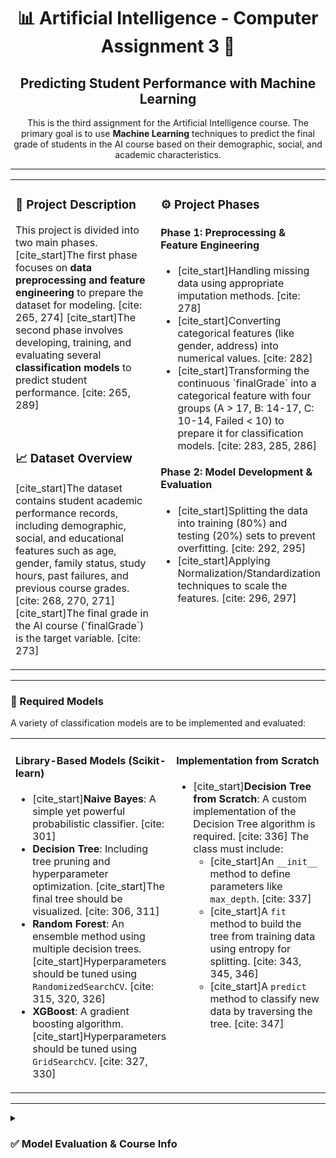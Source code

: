 <div align="center">
  <h1>
    📊 Artificial Intelligence - Computer Assignment 3 🧠
  </h1>
  <h2>
    Predicting Student Performance with Machine Learning
  </h2>
  <p>
    This is the third assignment for the Artificial Intelligence course. The primary goal is to use <strong>Machine Learning</strong> techniques to predict the final grade of students in the AI course based on their demographic, social, and academic characteristics.
  </p>
</div>

<hr>

<table>
  <tr>
    <td valign="top" width="50%">
      <h3>
        📖 Project Description
      </h3>
      <p>
        This project is divided into two main phases. [cite_start]The first phase focuses on <strong>data preprocessing and feature engineering</strong> to prepare the dataset for modeling. [cite: 265, 274] [cite_start]The second phase involves developing, training, and evaluating several <strong>classification models</strong> to predict student performance. [cite: 265, 289]
      </p>
      <br>
      <h3>
        📈 Dataset Overview
      </h3>
      <p>
        [cite_start]The dataset contains student academic performance records, including demographic, social, and educational features such as age, gender, family status, study hours, past failures, and previous course grades. [cite: 268, 270, 271] [cite_start]The final grade in the AI course (`finalGrade`) is the target variable. [cite: 273]
      </p>
    </td>
    <td valign="top" width="50%">
      <h3>
        ⚙️ Project Phases
      </h3>
      <h4>
        Phase 1: Preprocessing & Feature Engineering
      </h4>
      <ul>
        <li>
          [cite_start]Handling missing data using appropriate imputation methods. [cite: 278]
        </li>
        <li>
          [cite_start]Converting categorical features (like gender, address) into numerical values. [cite: 282]
        </li>
        <li>
          [cite_start]Transforming the continuous `finalGrade` into a categorical feature with four groups (A > 17, B: 14-17, C: 10-14, Failed < 10) to prepare it for classification models. [cite: 283, 285, 286]
        </li>
      </ul>
      <h4>
        Phase 2: Model Development & Evaluation
      </h4>
      <ul>
        <li>
          [cite_start]Splitting the data into training (80%) and testing (20%) sets to prevent overfitting. [cite: 292, 295]
        </li>
        <li>
          [cite_start]Applying Normalization/Standardization techniques to scale the features. [cite: 296, 297]
        </li>
      </ul>
    </td>
  </tr>
</table>

<hr>

### 🤖 Required Models

A variety of classification models are to be implemented and evaluated:

<table>
  <tr>
    <td valign="top" width="50%">
      <h4>
        Library-Based Models (Scikit-learn)
      </h4>
      <ul>
        <li>
          [cite_start]<strong>Naive Bayes</strong>: A simple yet powerful probabilistic classifier. [cite: 301]
        </li>
        <li>
          <strong>Decision Tree</strong>: Including tree pruning and hyperparameter optimization. [cite_start]The final tree should be visualized. [cite: 306, 311]
        </li>
        <li>
          <strong>Random Forest</strong>: An ensemble method using multiple decision trees. [cite_start]Hyperparameters should be tuned using <code>RandomizedSearchCV</code>. [cite: 315, 320, 326]
        </li>
        <li>
          <strong>XGBoost</strong>: A gradient boosting algorithm. [cite_start]Hyperparameters should be tuned using <code>GridSearchCV</code>. [cite: 327, 330]
        </li>
      </ul>
    </td>
    <td valign="top" width="50%">
      <h4>
        Implementation from Scratch
      </h4>
      <ul>
        <li>
          [cite_start]<strong>Decision Tree from Scratch</strong>: A custom implementation of the Decision Tree algorithm is required. [cite: 336] The class must include:
          <ul>
            <li>
              [cite_start]An <code>__init__</code> method to define parameters like <code>max_depth</code>. [cite: 337]
            </li>
            <li>
              [cite_start]A <code>fit</code> method to build the tree from training data using entropy for splitting. [cite: 343, 345, 346]
            </li>
            <li>
              [cite_start]A <code>predict</code> method to classify new data by traversing the tree. [cite: 347]
            </li>
          </ul>
        </li>
      </ul>
    </td>
  </tr>
</table>

<hr>

<details>
  <summary>
    <h3>✅ Model Evaluation & Course Info</h3>
  </summary>
  <h4>
    Evaluation Metrics
  </h4>
  <p>
    [cite_start]All models must be evaluated using the following metrics to compare their performance: [cite: 359, 360]
  </p>
  <ul>
    [cite_start]<li>Confusion Matrix [cite: 360]</li>
    [cite_start]<li>Accuracy [cite: 365]</li>
    [cite_start]<li>Precision [cite: 363]</li>
    [cite_start]<li>Recall [cite: 361]</li>
    [cite_start]<li>F1-Score [cite: 362]</li>
    [cite_start]<li>Macro, Micro, and Weighted Averages [cite: 366]</li>
  </ul>
  <hr>
